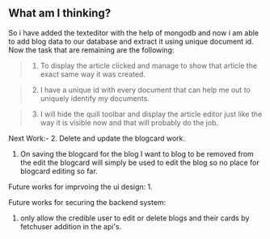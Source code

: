 ## What am I thinking?

So i have added the texteditor with the help of mongodb and now i am able to add blog data to our database and extract it using unique document id.
Now the task that are remaining are the following:

> 1. To display the article clicked and manage to show that article the exact same way it was created.

> 2. I have a unique id with every document that can help me out to uniquely identify my documents.

> 3. I will hide the quill toolbar and display the article editor just like the way it is visible now and that will probably do the job.

Next Work:-
2. Delete and update the blogcard work.
1. On saving the blogcard for the blog I want to blog to be removed from the 
edit the blogcard will simply be used to edit the blog so no place for blogcard editing so far.


Future works for imprvoing the ui design:
1. 

Future works for securing the backend system:
1. only allow the credible user to edit or delete blogs and their cards by fetchuser addition in the api's.


